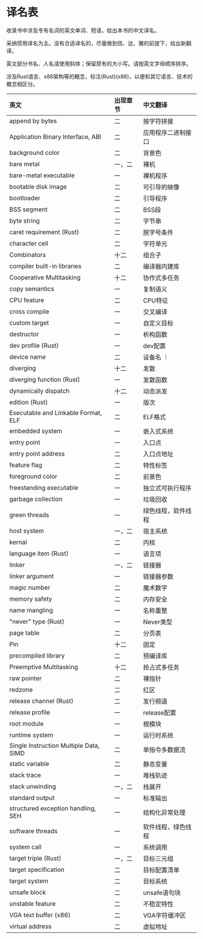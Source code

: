 # 译名表

收录书中涉及专有名词的英文单词、短语，给出本书的中文译名。

采纳惯用译名为主。没有合适译名的，尽量做到信、达、雅的前提下，给出新翻译。

英文部分书名、人名请使用斜体；保留原有的大小写。请按英文字母顺序排序。

涉及Rust语言、x86架构等的概念，标注(Rust)(x86)，以便和其它语言、技术的概念相区分。

| 英文 | 出现章节 | 中文翻译 |
|:----|:--------|:------|
| append by bytes | 二 | 按字符拼接 |
| Application Binary Interface, ABI | 二 | 应用程序二进制接口 |
| background color | 二 | 背景色 |
| bare metal | 一，二 | 裸机 |
| bare-metal executable | 一 | 裸机程序 |
| bootable disk image | 二 | 可引导的映像 |
| bootloader | 二 | 引导程序 |
| BSS segment | 二 | BSS段 |
| byte string | 二 | 字节串 |
| caret requirement (Rust) | 二 | 脱字号条件 |
| character cell | 二 | 字符单元 |
| Combinators | 十二 | 组合子 |
| compiler built-in libraries | 二 | 编译器内建库 |
| Cooperative Multitasking | 十二 | 协作式多任务 |
| copy semantics | 一 | 复制语义 |
| CPU feature | 二 | CPU特征 |
| cross compile | 一 | 交叉编译 |
| custom target | 一 | 自定义目标 |
| destructor | 一 | 析构函数 |
| dev profile (Rust) | 一 | dev配置 |
| device name | 二 | 设备名 ｜
| diverging | 十二 | 发散 |
| diverging function (Rust) | 一 | 发散函数 |
| dynamically dispatch | 十二 | 动态派发 |
| edition (Rust) | 一 | 版次 |
| Executable and Linkable Format, ELF | 二 | ELF格式 |
| embedded system | 一 | 嵌入式系统 |
| entry point | 一 | 入口点 |
| entry point address | 二 | 入口点地址 |
| feature flag | 二 | 特性标签 |
| foreground color | 二 | 前景色 |
| freestanding executable | 一 | 独立式可执行程序 |
| garbage collection | 一 | 垃圾回收 |
| green threads | 一 | 绿色线程，软件线程 |
| host system | 一，二 | 宿主系统 |
| kernal | 二 | 内核 |
| language item (Rust) | 一 | 语言项 |
| linker | 一，二 | 链接器 |
| linker argument | 一 | 链接器参数 |
| magic number | 二 | 魔术数字 |
| memory safety | 二 | 内存安全 |
| name mangling | 一 | 名称重整 |
| "never" type (Rust) | 一 | Never类型 |
| page table | 二 | 分页表 |
| Pin | 十二 | 固定 |
| precompiled library | 二 | 预编译库 |
| Preemptive Multitasking | 十二 | 抢占式多任务 |
| raw pointer | 二 | 裸指针 |
| redzone | 二 | 红区 |
| release channel (Rust) | 二 | 发行频道 |
| release profile | 一 | release配置 |
| root module | 一 | 根模块 |
| runtime system | 一 | 运行时系统 |
| Single Instruction Multiple Data, SIMD | 二 | 单指令多数据流 |
| static variable | 二 | 静态变量 |
| stack trace | 一 | 堆栈轨迹 |
| stack unwinding | 一，二 | 栈展开 |
| standard output | 一 | 标准输出 |
| structured exception handling, SEH | 一 | 结构化异常处理 |
| software threads | 一 | 软件线程，绿色线程 |
| system call | 一 | 系统调用 |
| target triple (Rust) | 一，二 | 目标三元组 |
| target specification | 二 | 目标配置清单 |
| target system | 二 | 目标系统 |
| unsafe block | 二 | unsafe语句块 |
| unstable feature | 二 | 不稳定特性 |
| VGA text buffer (x86) | 二 | VGA字符缓冲区 |
| virtual address | 二 | 虚拟地址 |
